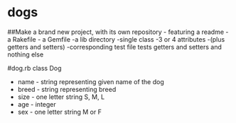 # dogs

##Make a brand new project, with its own repository
	- featuring a readme
	- a Rakefile
	- a Gemfile
	-a lib directory
		-single class
			-3 or 4 attributes
			-(plus getters and setters)
	-corresponding test file
		tests getters and setters and nothing else

#dog.rb
 class Dog 
  + name - string representing given name of the dog
  + breed - string representing breed
  + size - one letter string S, M, L
  + age - integer
  + sex - one letter string M or F
